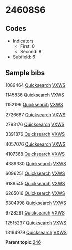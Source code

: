 # 24608$6

## Codes

-   Indicators
    -   First: 0
    -   Second: 8
-   Subfield: 6

## Sample bibs

1089464 [Quicksearch](https://search.library.yale.edu/catalog/1089464) [VXWS](http://prodorbis.library.yale.edu:7014/vxws/GetHoldingsService?bibId=1089464)

1145836 [Quicksearch](https://search.library.yale.edu/catalog/1145836) [VXWS](http://prodorbis.library.yale.edu:7014/vxws/GetHoldingsService?bibId=1145836)

1152199 [Quicksearch](https://search.library.yale.edu/catalog/1152199) [VXWS](http://prodorbis.library.yale.edu:7014/vxws/GetHoldingsService?bibId=1152199)

2726687 [Quicksearch](https://search.library.yale.edu/catalog/2726687) [VXWS](http://prodorbis.library.yale.edu:7014/vxws/GetHoldingsService?bibId=2726687)

2793176 [Quicksearch](https://search.library.yale.edu/catalog/2793176) [VXWS](http://prodorbis.library.yale.edu:7014/vxws/GetHoldingsService?bibId=2793176)

3391876 [Quicksearch](https://search.library.yale.edu/catalog/3391876) [VXWS](http://prodorbis.library.yale.edu:7014/vxws/GetHoldingsService?bibId=3391876)

4057076 [Quicksearch](https://search.library.yale.edu/catalog/4057076) [VXWS](http://prodorbis.library.yale.edu:7014/vxws/GetHoldingsService?bibId=4057076)

4107368 [Quicksearch](https://search.library.yale.edu/catalog/4107368) [VXWS](http://prodorbis.library.yale.edu:7014/vxws/GetHoldingsService?bibId=4107368)

4389380 [Quicksearch](https://search.library.yale.edu/catalog/4389380) [VXWS](http://prodorbis.library.yale.edu:7014/vxws/GetHoldingsService?bibId=4389380)

6096251 [Quicksearch](https://search.library.yale.edu/catalog/6096251) [VXWS](http://prodorbis.library.yale.edu:7014/vxws/GetHoldingsService?bibId=6096251)

6189545 [Quicksearch](https://search.library.yale.edu/catalog/6189545) [VXWS](http://prodorbis.library.yale.edu:7014/vxws/GetHoldingsService?bibId=6189545)

6265016 [Quicksearch](https://search.library.yale.edu/catalog/6265016) [VXWS](http://prodorbis.library.yale.edu:7014/vxws/GetHoldingsService?bibId=6265016)

6304998 [Quicksearch](https://search.library.yale.edu/catalog/6304998) [VXWS](http://prodorbis.library.yale.edu:7014/vxws/GetHoldingsService?bibId=6304998)

6728291 [Quicksearch](https://search.library.yale.edu/catalog/6728291) [VXWS](http://prodorbis.library.yale.edu:7014/vxws/GetHoldingsService?bibId=6728291)

12515237 [Quicksearch](https://search.library.yale.edu/catalog/12515237) [VXWS](http://prodorbis.library.yale.edu:7014/vxws/GetHoldingsService?bibId=12515237)

13194979 [Quicksearch](https://search.library.yale.edu/catalog/13194979) [VXWS](http://prodorbis.library.yale.edu:7014/vxws/GetHoldingsService?bibId=13194979)

**Parent topic:**[246](../../tags/246/246.md)

